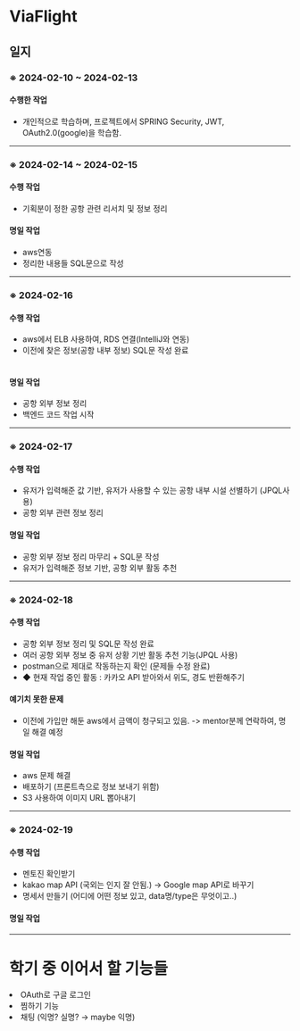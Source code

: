 <!DOCTYPE html>
<html>
<head>


<h1>ViaFlight</h1>

<h2>일지</h2>

<h3>※ 2024-02-10 ~ 2024-02-13</h3>

<h4>수행한 작업</h4>
<ul>
  <li>개인적으로 학습하며, 프로젝트에서 SPRING Security, JWT, OAuth2.0(google)을 학습함.</li>
</ul>
<hr>

<h3>※ 2024-02-14 ~ 2024-02-15</h3>

<h4>수행 작업</h4>
<ul>
  <li>기획분이 정한 공항 관련 리서치 및 정보 정리</li>
</ul>

<h4>명일 작업</h4>
<ul>
  <li> aws연동 </li>
  <li> 정리한 내용들 SQL문으로 작성</li>
</ul>

<hr>

<h3>※ 2024-02-16</h3>

<h4>수행 작업</h4>
<ul>
  <li>aws에서 ELB 사용하여, RDS 연결(IntelliJ와 연동)</li>
  <li>이전에 찾은 정보(공항 내부 정보) SQL문 작성 완료</li>
 <br>
</ul>

<h4>명일 작업</h4>
<ul>
  <li> 공항 외부 정보 정리 </li>
  <li> 백엔드 코드 작업 시작 </li>
</ul>

<hr>

<h3>※ 2024-02-17</h3>

<h4>수행 작업</h4>
<ul>
  <li> 유저가 입력해준 값 기반, 유저가 사용할 수 있는 공항 내부 시설 선별하기 (JPQL사용) </li>
  <li> 공항 외부 관련 정보 정리 </li>
</ul>

<h4>명일 작업</h4>
<ul>
  <li> 공항 외부 정보 정리 마무리 + SQL문 작성 </li>
  <li> 유저가 입력해준 정보 기반, 공항 외부 활동 추천 </li>
</ul>

<hr>

<h3>※ 2024-02-18</h3>

<h4>수행 작업</h4>
<ul>
  <li> 공항 외부 정보 정리 및 SQL문 작성 완료 </li>
  <li> 여러 공항 외부 정보 중 유저 상황 기반 활동 추천 기능(JPQL 사용)</li> 
  <li> postman으로 제대로 작동하는지 확인 (문제들 수정 완료) </li>
  <li> ◆ 현재 작업 중인 활동 : 카카오 API 받아와서 위도, 경도 반환해주기</li>
</ul>

<h4>예기치 못한 문제</h4>
<ul>
  <li> 이전에 가입만 해둔 aws에서 금액이 청구되고 있음. -> mentor분께 연락하여, 명일 해결 예정</li>
</ul>

<h4>명일 작업</h4>
<ul>
  <li>aws 문제 해결</li>
  <li>배포하기 (프론트측으로 정보 보내기 위함)</li>
  <li>S3 사용하여 이미지 URL 뽑아내기</li>
</ul>

<hr>

<h3>※ 2024-02-19</h3>

<h4>수행 작업</h4>
<ul>
  <li>멘토진 확인받기</li>
  <li>kakao map API (국외는 인지 잘 안됨.) -> Google map API로 바꾸기</li>
  <li>명세서 만들기 (어디에 어떤 정보 있고, data명/type은 무엇이고..)</li>
</ul>

<h4>명일 작업</h4>
<ul>
</ul>

<hr>

<h1>학기 중 이어서 할 기능들</h1>
  <li> OAuth로 구글 로그인   </li>
  <li> 찜하기 기능 </li>
  <li> 채팅 (익명? 실명? → maybe 익명)   </li>

</body>
</html>
